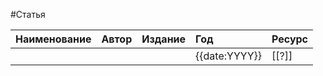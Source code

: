 #Статья

| Наименование | Автор | Издание | Год | Ресурс |
|------|:---------|:-----------|:---------|:----------|
| | |  | {{date:YYYY}} |[[?]]|

